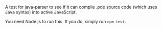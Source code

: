A test for java-parser to see if it can compile .pde source code (which uses Java syntax) into active JavaScript.

You need Node.js to run this. If you do, simply run `npm test`.
